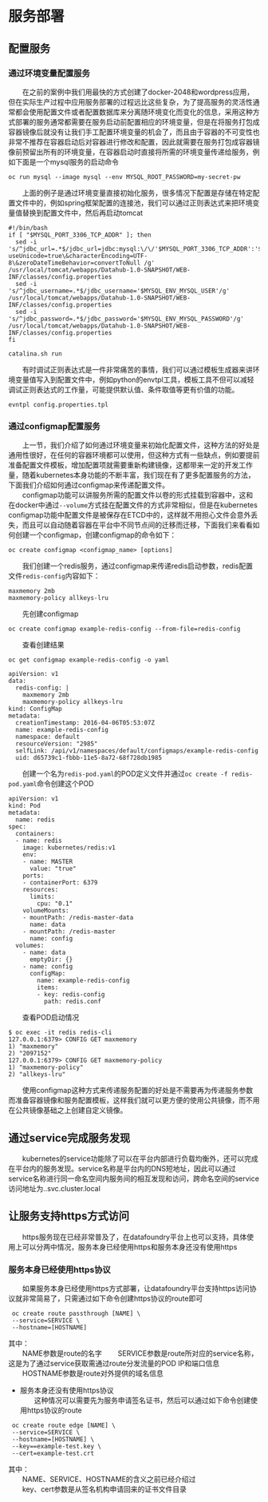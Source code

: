 #  服务部署  
##  配置服务  
### 通过环境变量配置服务  

　　在之前的案例中我们用最快的方式创建了docker-2048和wordpress应用，但在实际生产过程中应用服务部署的过程远比这些复杂，为了提高服务的灵活性通常都会使用配置文件或者配置数据库来分离随环境变化而变化的信息，采用这种方式部署的服务通常都需要在服务启动前配置相应的环境变量，但是在将服务打包成容器镜像后就没有让我们手工配置环境变量的机会了，而且由于容器的不可变性也非常不推荐在容器启动后对容器进行修改和配置，因此就需要在服务打包成容器镜像前预留出所有的环境变量，在容器启动时直接将所需的环境变量传递给服务，例如下面是一个mysql服务的启动命令
```    
oc run mysql --image mysql --env MYSQL_ROOT_PASSWORD=my-secret-pw  
``` 
　　上面的例子是通过环境变量直接初始化服务，很多情况下配置是存储在特定配置文件中的，例如spring框架配置的连接池，我们可以通过正则表达式来把环境变量值替换到配置文件中，然后再启动tomcat
  ```    
#!/bin/bash
if [ "$MYSQL_PORT_3306_TCP_ADDR" ]; then
	sed -i 's/^jdbc_url=.*$/jdbc_url=jdbc:mysql:\/\/'$MYSQL_PORT_3306_TCP_ADDR':'$MYSQL_PORT_3306_TCP_PORT'\/'$MYSQL_ENV_MYSQL_DATABASE'\?useUnicode=true\&characterEncoding=UTF-8\&zeroDateTimeBehavior=convertToNull /g' /usr/local/tomcat/webapps/Datahub-1.0-SNAPSHOT/WEB-INF/classes/config.properties
	sed -i  's/^jdbc_username=.*$/jdbc_username='$MYSQL_ENV_MYSQL_USER'/g' /usr/local/tomcat/webapps/Datahub-1.0-SNAPSHOT/WEB-INF/classes/config.properties
	sed -i 's/^jdbc_password=.*$/jdbc_password='$MYSQL_ENV_MYSQL_PASSWORD'/g' /usr/local/tomcat/webapps/Datahub-1.0-SNAPSHOT/WEB-INF/classes/config.properties
fi

catalina.sh run  
``` 
　　有时调试正则表达式是一件非常痛苦的事情，我们可以通过模板生成器来讲环境变量值写入到配置文件中，例如python的envtpl工具，模板工具不但可以减轻调试正则表达式的工作量，可能提供默认值、条件取值等更有价值的功能。
``` 
evntpl config.properties.tpl
``` 
### 通过configmap配置服务
　　上一节，我们介绍了如何通过环境变量来初始化配置文件，这种方法的好处是通用性很好，在任何的容器环境都可以使用，但这种方式有一些缺点，例如要提前准备配置文件模板，增加配置项就需要重新构建镜像，这都带来一定的开发工作量，随着kubernetes本身功能的不断丰富，我们现在有了更多配置服务的方法，下面我们介绍如何通过configmap来传递配置文件。  
　　configmap功能可以讲服务所需的配置文件以卷的形式挂载到容器中，这和在docker中通过`--volume`方式挂在配置文件的方式非常相似，但是在kubernetes configmap功能中配置文件是被保存在ETCD中的，这样就不用担心文件会意外丢失，而且可以自动随着容器在平台中不同节点间的迁移而迁移，下面我们来看看如何创建一个configmap，创建configmap的命令如下：  
``` 
oc create configmap <configmap_name> [options]
``` 
　　我们创建一个redis服务，通过configmap来传递redis启动参数，redis配置文件`redis-config`内容如下：
``` 
maxmemory 2mb
maxmemory-policy allkeys-lru
``` 
　　先创建configmap
``` 
oc create configmap example-redis-config --from-file=redis-config
```  
　　查看创建结果
``` 
oc get configmap example-redis-config -o yaml

apiVersion: v1
data:
  redis-config: |
    maxmemory 2mb
    maxmemory-policy allkeys-lru
kind: ConfigMap
metadata:
  creationTimestamp: 2016-04-06T05:53:07Z
  name: example-redis-config
  namespace: default
  resourceVersion: "2985"
  selfLink: /api/v1/namespaces/default/configmaps/example-redis-config
  uid: d65739c1-fbbb-11e5-8a72-68f728db1985
```  
　　创建一个名为`redis-pod.yaml`的POD定义文件并通过`oc create -f redis-pod.yaml`命令创建这个POD
```
apiVersion: v1
kind: Pod
metadata:
  name: redis
spec:
  containers:
  - name: redis
    image: kubernetes/redis:v1
    env:
    - name: MASTER
      value: "true"
    ports:
    - containerPort: 6379
    resources:
      limits:
        cpu: "0.1"
    volumeMounts:
    - mountPath: /redis-master-data
      name: data
    - mountPath: /redis-master
      name: config
  volumes:
    - name: data
      emptyDir: {}
    - name: config
      configMap:
        name: example-redis-config
        items:
        - key: redis-config
          path: redis.conf
```  
　　查看POD启动情况
```  
$ oc exec -it redis redis-cli
127.0.0.1:6379> CONFIG GET maxmemory
1) "maxmemory"
2) "2097152"
127.0.0.1:6379> CONFIG GET maxmemory-policy
1) "maxmemory-policy"
2) "allkeys-lru"
```  
　　使用configmap这种方式来传递服务配置的好处是不需要再为传递服务参数而准备容器镜像和服务配置模板，这样我们就可以更方便的使用公共镜像，而不用在公共镜像基础之上创建自定义镜像。
## 通过service完成服务发现  
　　kubernetes的service功能除了可以在平台内部进行负载均衡外，还可以完成在平台内的服务发现。service名称是平台内的DNS短地址，因此可以通过service名称进行同一命名空间内服务间的相互发现和访问，跨命名空间的service访问地址为<servicename>.<namespace>.svc.cluster.local  
  
## 让服务支持https方式访问  
　　https服务现在已经非常普及了，在datafoundry平台上也可以支持，具体使用上可以分两中情况，服务本身已经使用https和服务本身还没有使用https   
###  服务本身已经使用https协议  
　　如果服务本身已经使用https方式部署，让datafoundry平台支持https访问协议就非常简易了，只需通过如下命令创建https协议的route即可  
```
 oc create route passthrough [NAME] \
 --service=SERVICE \
 --hostname=[HOSTNAME]
``` 
其中：  
　　NAME参数是route的名字
　　SERVICE参数是route所对应的service名称，这是为了通过service获取需通过route分发流量的POD IP和端口信息  
　　HOSTNAME参数是route对外提供的域名信息  
*  服务本身还没有使用https协议  
　　这种情况可以需要先为服务申请签名证书，然后可以通过如下命令创建使用https协议的route
```
 oc create route edge [NAME] \
 --service=SERVICE \
 --hostname=[HOSTNAME] \
 --key==example-test.key \
 --cert=example-test.crt
```   
其中：  
　　NAME、SERVICE、HOSTNAME的含义之前已经介绍过  
　　key、cert参数是从签名机构申请回来的证书文件目录    